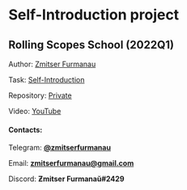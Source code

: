 # Self-Introduction project
## Rolling Scopes School (2022Q1)

Author: [Zmitser Furmanau](https://github.com/zmitserfurmanau)

Task: [Self-Introduction](https://github.com/rolling-scopes-school/tasks/tree/master/stage1/modules/self-introduction)

Repository: [Private](https://github.com/rolling-scopes-school/zmitserfurmanau-JSFE2022Q1/tree/self-introduction)

Video: [YouTube](https://youtu.be/4UEt8H8ukA0)

#### Contacts:

Telegram: **[@zmitserfurmanau](https://t.me/zmitserfurmanau)**

Email: **[zmitserfurmanau@gmail.com](mailto:zmitserfurmanau@gmail.com)**

Discord: **Ƶmitser Furmanaŭ#2429**